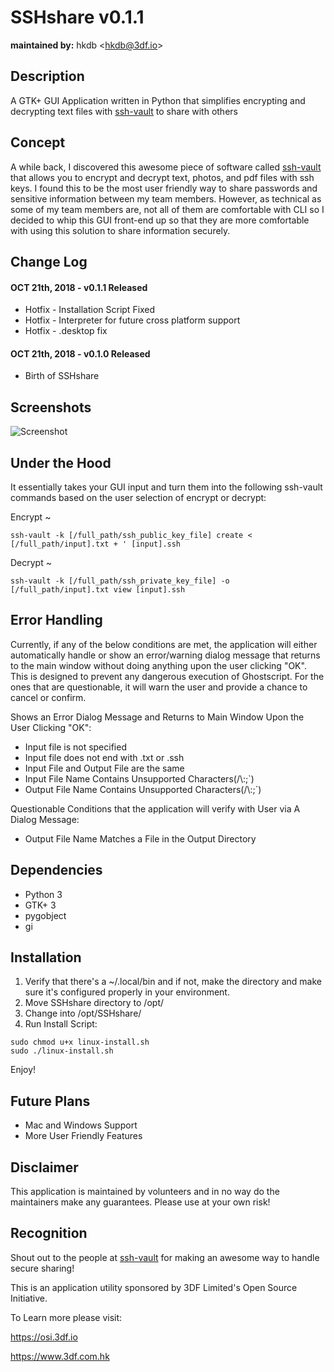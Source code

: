 # SSHshare v0.1.1
**maintained by:** hkdb \<<hkdb@3df.io>\><br />

## Description

A GTK+ GUI Application written in Python that simplifies encrypting and decrypting text files with [ssh-vault](https://ssh-vault.com) to share with others

## Concept

A while back, I discovered this awesome piece of software called [ssh-vault](https://ssh-vault.com) that allows you to encrypt and decrypt text, photos, and pdf files with ssh keys. I found this to be the most user friendly way to share passwords and sensitive information between my team members. However, as technical as some of my team members are, not all of them are comfortable with CLI so I decided to whip this GUI front-end up so that they are more comfortable with using this solution to share information securely. 

## Change Log

#### OCT 21th, 2018 - v0.1.1 Released

- Hotfix - Installation Script Fixed
- Hotfix - Interpreter for future cross platform support
- Hotfix - .desktop fix

#### OCT 21th, 2018 - v0.1.0 Released

- Birth of SSHshare

## Screenshots

![Screenshot](https://osi.3df.io/wp-content/uploads/2018/10/SSHshare-ScreenShot.png)

## Under the Hood

It essentially takes your GUI input and turn them into the following ssh-vault commands based on the user selection of encrypt or decrypt:

Encrypt ~

```
ssh-vault -k [/full_path/ssh_public_key_file] create < [/full_path/input].txt + ' [input].ssh
```
Decrypt ~

```
ssh-vault -k [/full_path/ssh_private_key_file] -o [/full_path/input].txt view [input].ssh
```

## Error Handling

Currently, if any of the below conditions are met, the application will either automatically handle or show an error/warning dialog message that returns to the main window without doing anything upon the user clicking "OK". This is designed to prevent any dangerous execution of Ghostscript. For the ones that are questionable, it will warn the user and provide a chance to cancel or confirm.

Shows an Error Dialog Message and Returns to Main Window Upon the User Clicking "OK":

- Input file is not specified
- Input file does not end with .txt or .ssh
- Input File and Output File are the same
- Input File Name Contains Unsupported Characters(/\\:;\`)
- Output File Name Contains Unsupported Characters(/\\:;\`)

Questionable Conditions that the application will verify with User via A Dialog Message:

- Output File Name Matches a File in the Output Directory

## Dependencies

- Python 3
- GTK+ 3
- pygobject
- gi

## Installation

1. Verify that there's a ~/.local/bin and if not, make the directory and make sure it's configured properly in your environment.
2. Move SSHshare directory to /opt/
3. Change into /opt/SSHshare/
4. Run Install Script:

```
sudo chmod u+x linux-install.sh
sudo ./linux-install.sh
```

Enjoy!

## Future Plans

- Mac and Windows Support
- More User Friendly Features

## Disclaimer

This application is maintained by volunteers and in no way do the maintainers make any guarantees. Please use at your own risk!

## Recognition

Shout out to the people at [ssh-vault](https://github.com/ssh-vault) for making an awesome way to handle secure sharing!

This is an application utility sponsored by 3DF Limited's Open Source Initiative.

To Learn more please visit:

https://osi.3df.io

https://www.3df.com.hk
